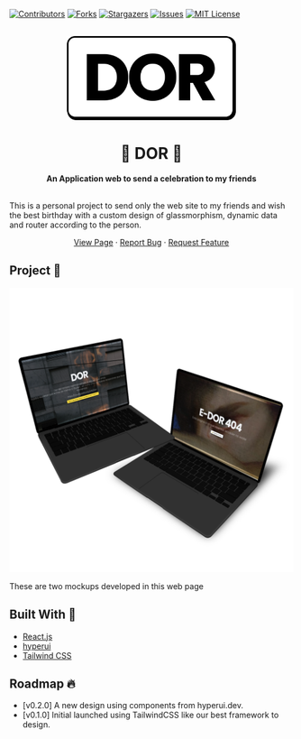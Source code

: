 [![Contributors][contributors-shield]][contributors-url]
[![Forks][forks-shield]][forks-url]
[![Stargazers][stars-shield]][stars-url]
[![Issues][issues-shield]][issues-url]
[![MIT License][license-shield]][license-url]

<div align="center">
  <br>
  <img alt="Open Sauced" src="./src/assets/img/LogoOG.png" width="300px">
  <h1> 🚀 <strong>DOR</strong> 🚀 </h1>
  <strong>An Application web to send a celebration to my friends</strong>
</div>
<br>

 This is a personal project to send only the web site to my friends and wish the best birthday with a custom design of glassmorphism, dynamic data and
	 router according to the person.

 <p align="center">
    <a href="https://ddoorr.netlify.app/">View Page</a>
    ·
    <a href="https://github.com/HectorSaldes/dor/issues">Report Bug</a>
    ·
    <a href="https://github.com/HectorSaldes/dor/issues">Request Feature</a>
</p>

## Project 📌
[![photo-mockup][photo-mockup]](https://ddoorr.netlify.app/)

These are two mockups developed in this web page

## Built With 🚧

-  [React.js](https://reactjs.org/)
-  [hyperui](https://www.hyperui.dev/)
-  [Tailwind CSS](https://tailwindcss.com/)

## Roadmap 🔥

- [v0.2.0] A new design using components from hyperui.dev.
- [v0.1.0] Initial launched using TailwindCSS like our best framework to design.

[contributors-shield]: https://img.shields.io/github/contributors/HectorSaldes/liber.svg?style=for-the-badge&logo=counterstrike&color=FF6056
[contributors-url]: https://github.com/HectorSaldes/dor/graphs/contributors
[forks-shield]: https://img.shields.io/github/forks/HectorSaldes/liber.svg?style=for-the-badge&logo=forestry&color=253849
[forks-url]: https://github.com/HectorSaldes/dor/network/members
[stars-shield]: https://img.shields.io/github/stars/HectorSaldes/liber.svg?style=for-the-badge&logo=riseup&color=FFD65A
[stars-url]: https://github.com/HectorSaldes/dor/stargazers
[issues-shield]: https://img.shields.io/github/issues/HectorSaldes/liber.svg?style=for-the-badge&logo=stardock&color=FFC25A
[issues-url]: https://github.com/HectorSaldes/dor/issues
[license-shield]: https://img.shields.io/github/license/HectorSaldes/liber.svg?style=for-the-badge&logo=wikidata&color=61533E
[license-url]: https://github.com/HectorSaldes/dor/blob/master/LICENSE.txt
[photo-mockup]: ./src/assets/img/Mockups.png
